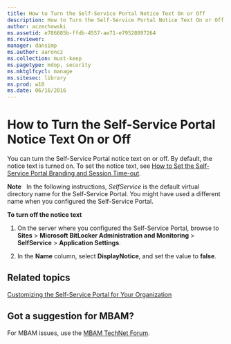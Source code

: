 ```yaml
---
title: How to Turn the Self-Service Portal Notice Text On or Off
description: How to Turn the Self-Service Portal Notice Text On or Off
author: aczechowski
ms.assetid: e786685b-ffdb-4557-ae71-e79528097264
ms.reviewer: 
manager: dansimp
ms.author: aaroncz
ms.collection: must-keep
ms.pagetype: mdop, security
ms.mktglfcycl: manage
ms.sitesec: library
ms.prod: w10
ms.date: 06/16/2016
---
```



# How to Turn the Self-Service Portal Notice Text On or Off


You can turn the Self-Service Portal notice text on or off. By default, the notice text is turned on. To set the notice text, see [How to Set the Self-Service Portal Branding and Session Time-out](how-to-set-the-self-service-portal-branding-and-session-time-out.md).

**Note**  
In the following instructions, *SelfService* is the default virtual directory name for the Self-Service Portal. You might have used a different name when you configured the Self-Service Portal.

 

**To turn off the notice text**

1.  On the server where you configured the Self-Service Portal, browse to **Sites** &gt; **Microsoft BitLocker Administration and Monitoring** &gt; **SelfService** &gt; **Application Settings**.

2.  In the **Name** column, select **DisplayNotice**, and set the value to **false**.



## Related topics


[Customizing the Self-Service Portal for Your Organization](customizing-the-self-service-portal-for-your-organization.md)

 

 

## Got a suggestion for MBAM?

For MBAM issues, use the [MBAM TechNet Forum](https://social.technet.microsoft.com/Forums/home?forum=mdopmbam).



